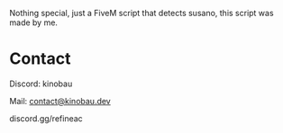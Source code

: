 Nothing special, just a FiveM script that detects susano, this script was made by me.

# Contact
Discord: kinobau

Mail: contact@kinobau.dev

discord.gg/refineac
